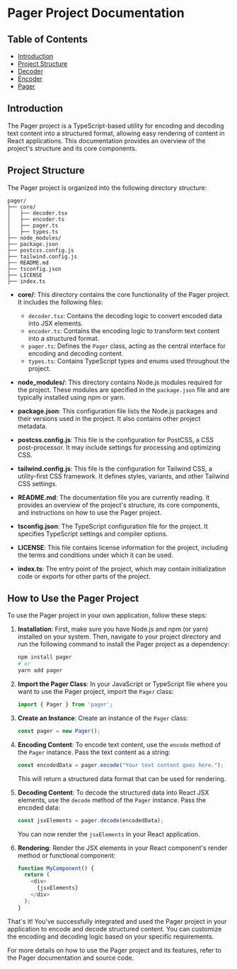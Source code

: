 # Pager Project Documentation

## Table of Contents

- [Introduction](#introduction)
- [Project Structure](#project-structure)
- [Decoder](#decoder)
- [Encoder](#encoder)
- [Pager](#pager)

## Introduction

The Pager project is a TypeScript-based utility for encoding and decoding text content into a structured format, allowing easy rendering of content in React applications. This documentation provides an overview of the project's structure and its core components.

## Project Structure

The Pager project is organized into the following directory structure:
```
pager/
├── core/
│   ├── decoder.tsx
│   ├── encoder.ts
│   ├── pager.ts
│   ├── types.ts
├── node_modules/
├── package.json
├── postcss.config.js
├── tailwind.config.js
├── README.md
├── tsconfig.json
├── LICENSE
├── index.ts

```

- **core/**: This directory contains the core functionality of the Pager project. It includes the following files:
  - `decoder.tsx`: Contains the decoding logic to convert encoded data into JSX elements.
  - `encoder.ts`: Contains the encoding logic to transform text content into a structured format.
  - `pager.ts`: Defines the `Pager` class, acting as the central interface for encoding and decoding content.
  - `types.ts`: Contains TypeScript types and enums used throughout the project.

- **node_modules/**: This directory contains Node.js modules required for the project. These modules are specified in the `package.json` file and are typically installed using npm or yarn.

- **package.json**: This configuration file lists the Node.js packages and their versions used in the project. It also contains other project metadata.

- **postcss.config.js**: This file is the configuration for PostCSS, a CSS post-processor. It may include settings for processing and optimizing CSS.

- **tailwind.config.js**: This file is the configuration for Tailwind CSS, a utility-first CSS framework. It defines styles, variants, and other Tailwind CSS settings.

- **README.md**: The documentation file you are currently reading. It provides an overview of the project's structure, its core components, and instructions on how to use the Pager project.

- **tsconfig.json**: The TypeScript configuration file for the project. It specifies TypeScript settings and compiler options.

- **LICENSE**: This file contains license information for the project, including the terms and conditions under which it can be used.

- **index.ts**: The entry point of the project, which may contain initialization code or exports for other parts of the project.

## How to Use the Pager Project

To use the Pager project in your own application, follow these steps:

1. **Installation**: First, make sure you have Node.js and npm (or yarn) installed on your system. Then, navigate to your project directory and run the following command to install the Pager project as a dependency:

   ```bash
   npm install pager
   # or
   yarn add pager
   ```

2. **Import the Pager Class**: In your JavaScript or TypeScript file where you want to use the Pager project, import the `Pager` class:

   ```javascript
   import { Pager } from 'pager';
   ```

3. **Create an Instance**: Create an instance of the `Pager` class:

   ```javascript
   const pager = new Pager();
   ```

4. **Encoding Content**: To encode text content, use the `encode` method of the `Pager` instance. Pass the text content as a string:

   ```javascript
   const encodedData = pager.encode("Your text content goes here.");
   ```

   This will return a structured data format that can be used for rendering.

5. **Decoding Content**: To decode the structured data into React JSX elements, use the `decode` method of the `Pager` instance. Pass the encoded data:

   ```javascript
   const jsxElements = pager.decode(encodedData);
   ```

   You can now render the `jsxElements` in your React application.

6. **Rendering**: Render the JSX elements in your React component's render method or functional component:

   ```javascript
   function MyComponent() {
     return (
       <div>
         {jsxElements}
       </div>
     );
   }
   ```

That's it! You've successfully integrated and used the Pager project in your application to encode and decode structured content. You can customize the encoding and decoding logic based on your specific requirements.

For more details on how to use the Pager project and its features, refer to the Pager documentation and source code.
